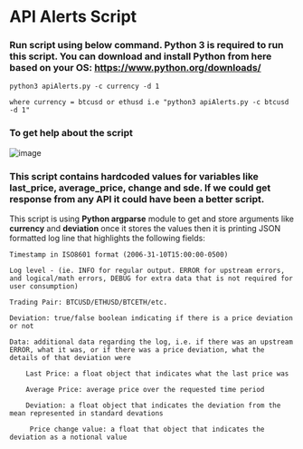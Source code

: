 # API Alerts Script

### Run script using below command. Python 3 is required to run this script. You can download and install Python from here based on your OS: https://www.python.org/downloads/
```
python3 apiAlerts.py -c currency -d 1

where currency = btcusd or ethusd i.e "python3 apiAlerts.py -c btcusd -d 1"
```
### To get help about the script 

![image](https://user-images.githubusercontent.com/24311808/153013917-83924ff5-c207-4fd9-8988-f1b0ebf8fcef.png)

### This script contains hardcoded values for variables like last_price, average_price, change and sde. If we could get response from any API it could have been a better script. 
This script is using **Python argparse** module to get and store arguments like **currency** and **deviation** once it stores the values then it is printing JSON formatted log line that highlights the following fields:
```
Timestamp in ISO8601 format (2006-31-10T15:00:00-0500)

Log level - (ie. INFO for regular output. ERROR for upstream errors, and logical/math errors, DEBUG for extra data that is not required for user consumption)

Trading Pair: BTCUSD/ETHUSD/BTCETH/etc.

Deviation: true/false boolean indicating if there is a price deviation or not

Data: additional data regarding the log, i.e. if there was an upstream ERROR, what it was, or if there was a price deviation, what the details of that deviation were

    Last Price: a float object that indicates what the last price was

    Average Price: average price over the requested time period

    Deviation: a float object that indicates the deviation from the mean represented in standard devations

     Price change value: a float that object that indicates the deviation as a notional value

```
